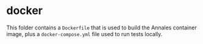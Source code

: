 # docker

This folder contains a `Dockerfile` that is used to build the Annales container image, plus a `docker-compose.yml` file used to run tests locally.